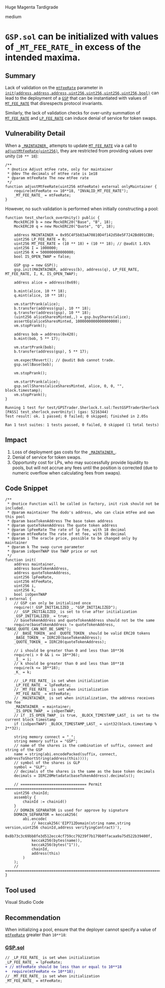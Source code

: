 Huge Magenta Tardigrade

medium

# `GSP.sol` can be initialized with values of `_MT_FEE_RATE_` in excess of the intended maxima.

## Summary

Lack of validation on the [`mtFeeRate`](https://github.com/sherlock-audit/2023-12-dodo-gsp/blob/af43d39f6a89e5084843e196fc0185abffe6304d/dodo-gassaving-pool/contracts/GasSavingPool/impl/GSPStorage.sol#L69) parameter in [`init(address,address,address,uint256,uint256,uint256,uint256,bool)`](https://github.com/sherlock-audit/2023-12-dodo-gsp/blob/af43d39f6a89e5084843e196fc0185abffe6304d/dodo-gassaving-pool/contracts/GasSavingPool/impl/GSP.sol#L34C19-L34C19) can lead to the deployment of a [`GSP`](https://github.com/sherlock-audit/2023-12-dodo-gsp/blob/main/dodo-gassaving-pool/contracts/GasSavingPool/impl/GSP.sol) that can be instantiated with values of [`MT_FEE_RATE`](https://github.com/sherlock-audit/2023-12-dodo-gsp/blob/af43d39f6a89e5084843e196fc0185abffe6304d/dodo-gassaving-pool/contracts/GasSavingPool/impl/GSPStorage.sol#L69) that disrespects protocol invariants.

Similarly, the lack of validation checks for over-unity summation of [`MT_FEE_RATE`](https://github.com/sherlock-audit/2023-12-dodo-gsp/blob/af43d39f6a89e5084843e196fc0185abffe6304d/dodo-gassaving-pool/contracts/GasSavingPool/impl/GSPStorage.sol#L69) and [`LP_FEE_RATE`](https://github.com/sherlock-audit/2023-12-dodo-gsp/blob/af43d39f6a89e5084843e196fc0185abffe6304d/dodo-gassaving-pool/contracts/GasSavingPool/impl/GSPStorage.sol#L71) can induce denial of service for token swaps.

## Vulnerability Detail

When a [`_MAINTAINER_`](https://github.com/sherlock-audit/2023-12-dodo-gsp/blob/af43d39f6a89e5084843e196fc0185abffe6304d/dodo-gassaving-pool/contracts/GasSavingPool/impl/GSPStorage.sol#L28) attempts to update [`MT_FEE_RATE`](https://github.com/sherlock-audit/2023-12-dodo-gsp/blob/af43d39f6a89e5084843e196fc0185abffe6304d/dodo-gassaving-pool/contracts/GasSavingPool/impl/GSPStorage.sol#L69) via a call to [`adjustMtFeeRate(uint256)`](https://github.com/sherlock-audit/2023-12-dodo-gsp/blob/af43d39f6a89e5084843e196fc0185abffe6304d/dodo-gassaving-pool/contracts/GasSavingPool/impl/GSPVault.sol#L181), they are restricted from providing values over unity (`10 ** 18`):

```solidity
/**
 * @notice Adjust mtFee rate, only for maintainer
 * @dev The decimals of mtFee rate is 1e18
 * @param mtFeeRate The new mtFee rate
 */
function adjustMtFeeRate(uint256 mtFeeRate) external onlyMaintainer {
    require(mtFeeRate <= 10**18, "INVALID_MT_FEE_RATE");
    _MT_FEE_RATE_ = mtFeeRate;
}
```

However, no such validation is performed when initially constructing a pool:

```solidity
function test_sherlock_overUnity() public {
    MockERC20 b = new MockERC20("Base", "B", 18);
    MockERC20 q = new MockERC20("Quote", "Q", 18);

    address MAINTAINER = 0x95C4F5b83aA70810D4f142d58e5F7242Bd891CB0;
    uint256 LP_FEE_RATE = 0;
    uint256 MT_FEE_RATE = (10 ** 18) + (10 ** 18); // @audit 1.01%
    uint256 I = 1000000;
    uint256 K = 500000000000000;
    bool IS_OPEN_TWAP = false;

    GSP gsp = new GSP();
    gsp.init(MAINTAINER, address(b), address(q), LP_FEE_RATE, MT_FEE_RATE, I, K, IS_OPEN_TWAP);

    address alice = address(0x69);

    b.mint(alice, 10 ** 18);
    q.mint(alice, 10 ** 18);

    vm.startPrank(alice);
    b.transfer(address(gsp), 10 ** 18);
    q.transfer(address(gsp), 10 ** 18);
    (uint256 aliceSharesMinted,,) = gsp.buyShares(alice);
    assertEq(aliceSharesMinted, 1000000000000000000);
    vm.stopPrank();

    address bob = address(0x420);
    b.mint(bob, 5 ** 17);

    vm.startPrank(bob);
    b.transfer(address(gsp), 5 ** 17);

    vm.expectRevert(); // @audit Bob cannot trade.
    gsp.sellBase(bob);

    vm.stopPrank();

    vm.startPrank(alice);
    gsp.sellShares(aliceSharesMinted, alice, 0, 0, "", block.timestamp);
    vm.stopPrank();
}
```

```shell
Running 1 test for test/GPSTrader.Sherlock.t.sol:TestGSPTraderSherlock
[PASS] test_sherlock_overUnity() (gas: 5216344)
Test result: ok. 1 passed; 0 failed; 0 skipped; finished in 2.05s
 
Ran 1 test suites: 1 tests passed, 0 failed, 0 skipped (1 total tests)
```

## Impact

1. Loss of deployment gas costs for the [`_MAINTAINER_`](https://github.com/sherlock-audit/2023-12-dodo-gsp/blob/af43d39f6a89e5084843e196fc0185abffe6304d/dodo-gassaving-pool/contracts/GasSavingPool/impl/GSPStorage.sol#L28).
2. Denial of service for token swaps.
3. Opportunity cost for LPs, who may successfully provide liquidity to pools, but will not accrue any fees until the position is corrected (due to numeric overflow when calculating fees from swaps).

## Code Snippet

```solidity
/**
 * @notice Function will be called in factory, init risk should not be included.
 * @param maintainer The dodo's address, who can claim mtFee and own this pool
 * @param baseTokenAddress The base token address
 * @param quoteTokenAddress The quote token address
 * @param lpFeeRate The rate of lp fee, with 18 decimal
 * @param mtFeeRate The rate of mt fee, with 18 decimal
 * @param i The oracle price, possible to be changed only by maintainer
 * @param k The swap curve parameter
 * @param isOpenTWAP Use TWAP price or not
 */
function init(
    address maintainer,
    address baseTokenAddress,
    address quoteTokenAddress,
    uint256 lpFeeRate,
    uint256 mtFeeRate,
    uint256 i,
    uint256 k,
    bool isOpenTWAP
) external {
    // GSP can only be initialized once
    require(!_GSP_INITIALIZED_, "GSP_INITIALIZED");
    // _GSP_INITIALIZED_ is set to true after initialization
    _GSP_INITIALIZED_ = true;
    // baseTokenAddress and quoteTokenAddress should not be the same
    require(baseTokenAddress != quoteTokenAddress, "BASE_QUOTE_CAN_NOT_BE_SAME");
    // _BASE_TOKEN_ and _QUOTE_TOKEN_ should be valid ERC20 tokens
    _BASE_TOKEN_ = IERC20(baseTokenAddress);
    _QUOTE_TOKEN_ = IERC20(quoteTokenAddress);

    // i should be greater than 0 and less than 10**36
    require(i > 0 && i <= 10**36);
    _I_ = i;
    // k should be greater than 0 and less than 10**18
    require(k <= 10**18);
    _K_ = k;

    // _LP_FEE_RATE_ is set when initialization
    _LP_FEE_RATE_ = lpFeeRate;
    // _MT_FEE_RATE_ is set when initialization
    _MT_FEE_RATE_ = mtFeeRate;
    // _MAINTAINER_ is set when initialization, the address receives the fee
    _MAINTAINER_ = maintainer;
    _IS_OPEN_TWAP_ = isOpenTWAP;
    // if _IS_OPEN_TWAP_ is true, _BLOCK_TIMESTAMP_LAST_ is set to the current block timestamp
    if (isOpenTWAP) _BLOCK_TIMESTAMP_LAST_ = uint32(block.timestamp % 2**32);

    string memory connect = "_";
    string memory suffix = "GSP";
    // name of the shares is the combination of suffix, connect and string of the GSP
    name = string(abi.encodePacked(suffix, connect, addressToShortString(address(this))));
    // symbol of the shares is GLP
    symbol = "GLP";
    // decimals of the shares is the same as the base token decimals
    decimals = IERC20Metadata(baseTokenAddress).decimals();

    // ============================== Permit ====================================
    uint256 chainId;
    assembly {
        chainId := chainid()
    }
    // DOMAIN_SEPARATOR is used for approve by signature
    DOMAIN_SEPARATOR = keccak256(
        abi.encode(
            // keccak256('EIP712Domain(string name,string version,uint256 chainId,address verifyingContract)'),
            0x8b73c3c69bb8fe3d512ecc4cf759cc79239f7b179b0ffacaa9a75d522b39400f,
            keccak256(bytes(name)),
            keccak256(bytes("1")),
            chainId,
            address(this)
        )
    );
    // ==========================================================================
}
```

## Tool used

Visual Studio Code

## Recommendation

When initializing a pool, ensure that the deployer cannot specify a value of [`mtFeeRate`](https://github.com/sherlock-audit/2023-12-dodo-gsp/blob/af43d39f6a89e5084843e196fc0185abffe6304d/dodo-gassaving-pool/contracts/GasSavingPool/impl/GSPStorage.sol#L69) greater than `10**18`:

### [GSP.sol](https://github.com/sherlock-audit/2023-12-dodo-gsp/blob/main/dodo-gassaving-pool/contracts/GasSavingPool/impl/GSP.sol)

```diff
// _LP_FEE_RATE_ is set when initialization
_LP_FEE_RATE_ = lpFeeRate;
+ // mtFeeRate should be less than or equal to 10**18
+  require(mtFeeRate <= 10**18);
// _MT_FEE_RATE_ is set when initialization
_MT_FEE_RATE_ = mtFeeRate;
```